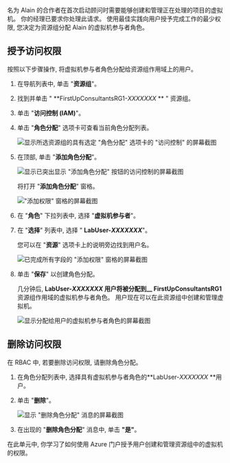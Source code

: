 名为 Alain 的合作者在首次启动顾问时需要能够创建和管理正在处理的项目的虚拟机。 你的经理已要求你处理此请求。 使用最佳实践向用户授予完成工作的最少权限, 您决定为资源组分配 Alain 的虚拟机参与者角色。

## <a name="grant-access"></a>授予访问权限

按照以下步骤操作, 将虚拟机参与者角色分配给资源组作用域上的用户。

1. 在导航列表中, 单击 "**资源组**"。

1. 找到并单击 " **FirstUpConsultantsRG1-_XXXXXXX_ ** " 资源组。

1. 单击 "**访问控制 (IAM)**"。

1. 单击 "**角色分配**" 选项卡可查看当前角色分配列表。

   ![显示所选资源组的具有选定 "角色分配" 选项卡的 "访问控制" 的屏幕截图](../media/5-resource-group-role-assignment.png)

1. 在顶部, 单击 "**添加角色分配**"。

   ![显示已突出显示 "添加角色分配" 按钮的访问控制的屏幕截图](../media/5-resource-group-add-role-assignment.png)

    将打开 "**添加角色分配**" 窗格。

   !["添加权限" 窗格的屏幕截图](../media/5-add-permissions.png)

1. 在 "**角色**" 下拉列表中, 选择 "**虚拟机参与者**"。

1. 在 "**选择**" 列表中, 选择 " **LabUser-_XXXXXXX_**"。

    您可以在 "**资源**" 选项卡上的说明旁边找到用户名。

   ![已完成所有字段的 "添加权限" 窗格的屏幕截图](../media/5-add-permissions-save.png)

1. 单击 "**保存**" 以创建角色分配。

   几分钟后, **LabUser-_XXXXXXX_ **用户将被分配到**__ FirstUpConsultantsRG1**资源组作用域的虚拟机参与者角色。 用户现在可以在此资源组中创建和管理虚拟机。

   ![显示分配给用户的虚拟机参与者角色的屏幕截图 ](../media/5-vm-contributor-assignment.png)

## <a name="remove-access"></a>删除访问权限

在 RBAC 中, 若要删除访问权限, 请删除角色分配。

1. 在角色分配列表中, 选择具有虚拟机参与者角色的**LabUser-_XXXXXXX_ **用户。

1. 单击 "**删除**"。

   ![显示 "删除角色分配" 消息的屏幕截图](../media/5-remove-role-assignment.png)

1. 在出现的 "**删除角色分配**" 消息中, 单击 **"是"**。

在此单元中, 你学习了如何使用 Azure 门户授予用户创建和管理资源组中的虚拟机的权限。